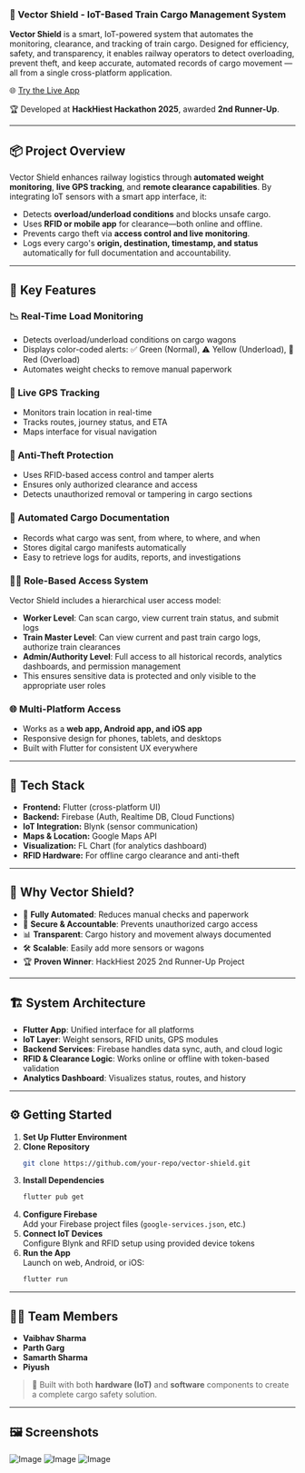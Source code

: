 ### 🚆 Vector Shield - IoT-Based Train Cargo Management System

**Vector Shield** is a smart, IoT-powered system that automates the monitoring, clearance, and tracking of train cargo. Designed for efficiency, safety, and transparency, it enables railway operators to detect overloading, prevent theft, and keep accurate, automated records of cargo movement — all from a single cross-platform application.

🌐 [Try the Live App](https://vector-shield-io-t-based-train-cargo-managment-system.vercel.app/)

🏆 Developed at **HackHiest Hackathon 2025**, awarded **2nd Runner-Up**.

---

## 📦 Project Overview

Vector Shield enhances railway logistics through **automated weight monitoring**, **live GPS tracking**, and **remote clearance capabilities**. By integrating IoT sensors with a smart app interface, it:

- Detects **overload/underload conditions** and blocks unsafe cargo.
- Uses **RFID or mobile app** for clearance—both online and offline.
- Prevents cargo theft via **access control and live monitoring**.
- Logs every cargo's **origin, destination, timestamp, and status** automatically for full documentation and accountability.

---

## 🚀 Key Features

### 📉 Real-Time Load Monitoring
- Detects overload/underload conditions on cargo wagons
- Displays color-coded alerts: ✅ Green (Normal), ⚠️ Yellow (Underload), 🚫 Red (Overload)
- Automates weight checks to remove manual paperwork

### 📍 Live GPS Tracking
- Monitors train location in real-time
- Tracks routes, journey status, and ETA
- Maps interface for visual navigation

### 🔐 Anti-Theft Protection
- Uses RFID-based access control and tamper alerts
- Ensures only authorized clearance and access
- Detects unauthorized removal or tampering in cargo sections

### 📄 Automated Cargo Documentation
- Records what cargo was sent, from where, to where, and when
- Stores digital cargo manifests automatically
- Easy to retrieve logs for audits, reports, and investigations

### 🧑‍💼 Role-Based Access System
Vector Shield includes a hierarchical user access model:
- **Worker Level**: Can scan cargo, view current train status, and submit logs
- **Train Master Level**: Can view current and past train cargo logs, authorize train clearances
- **Admin/Authority Level**: Full access to all historical records, analytics dashboards, and permission management
- This ensures sensitive data is protected and only visible to the appropriate user roles

### 🌐 Multi-Platform Access
- Works as a **web app, Android app, and iOS app**
- Responsive design for phones, tablets, and desktops
- Built with Flutter for consistent UX everywhere

---

## 🧰 Tech Stack

- **Frontend:** Flutter (cross-platform UI)
- **Backend:** Firebase (Auth, Realtime DB, Cloud Functions)
- **IoT Integration:** Blynk (sensor communication)
- **Maps & Location:** Google Maps API
- **Visualization:** FL Chart (for analytics dashboard)
- **RFID Hardware:** For offline cargo clearance and anti-theft

---

## 🌟 Why Vector Shield?

- 🔄 **Fully Automated**: Reduces manual checks and paperwork
- 🔐 **Secure & Accountable**: Prevents unauthorized cargo access
- 📊 **Transparent**: Cargo history and movement always documented
- 🛠️ **Scalable**: Easily add more sensors or wagons
- 🏆 **Proven Winner**: HackHiest 2025 2nd Runner-Up Project

---

## 🏗️ System Architecture

- **Flutter App**: Unified interface for all platforms
- **IoT Layer**: Weight sensors, RFID units, GPS modules
- **Backend Services**: Firebase handles data sync, auth, and cloud logic
- **RFID & Clearance Logic**: Works online or offline with token-based validation
- **Analytics Dashboard**: Visualizes status, routes, and history

---

## ⚙️ Getting Started

1. **Set Up Flutter Environment**
2. **Clone Repository**  
   ```bash
   git clone https://github.com/your-repo/vector-shield.git
   ```
3. **Install Dependencies**  
   ```bash
   flutter pub get
   ```
4. **Configure Firebase**  
   Add your Firebase project files (`google-services.json`, etc.)
5. **Connect IoT Devices**  
   Configure Blynk and RFID setup using provided device tokens
6. **Run the App**  
   Launch on web, Android, or iOS:
   ```bash
   flutter run
   ```

---

## 👨‍💻 Team Members

- **Vaibhav Sharma**
- **Parth Garg**
- **Samarth Sharma**
- **Piyush**

> 🚆 Built with both **hardware (IoT)** and **software** components to create a complete cargo safety solution.

---

## 🖼️ Screenshots

![Image](https://github.com/user-attachments/assets/396ac0ce-d3d4-4661-8eaa-bc0361695437)
![Image](https://github.com/user-attachments/assets/82ad6c49-187f-4098-a242-206c48c28ce6)
![Image](https://github.com/user-attachments/assets/1cf11547-aa73-4bac-b74e-e10809b2ee6c)

